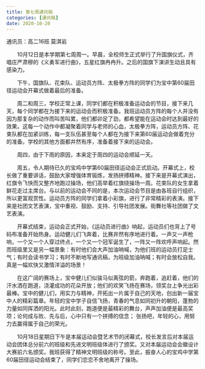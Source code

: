 ```yaml
---
title: 第七周通讯稿
categories: [通讯稿]
date: 2020-10-20
---
```


通讯员：高二16班 莫淇岩

　　10月12日是本学期第七周周一。早晨，全校师生正式举行了升国旗仪式，齐唱庄严肃穆的《义勇军进行曲》，五星红旗冉冉升。之后的国旗下演讲生动且具有感染力。

　　下午，国旗队、花束队、运动员方阵、太极拳方阵的同学们为宝中第60届田径运动会开幕式做着最后的准备。

　　周二和周三，学校正常上课，同学们都在积极准备运动会的节目，接下来几天，每个同学都在为接下来的运动会而积极准备。我班运动员方阵的每个人并没有因为那复杂的动作而叫苦叫累，他们都卯足了劲，都希望能在运动会时达到最好的效果。这每一个动作中都凝聚着同学与老师的心血，太极拳方阵，运动员方阵、花束队都在加紧训练，每一支队伍甚至每个人都在为接下来第60届运动会做着充分的准备。学校的其他方面都井然有序，准备着接下来的运动会。

　　周四，由于下雨的原因，本来定于周四的运动会顺延一天。

　　周五，令人期待已久的宝鸡中学第60届田径运动会正式启动。开幕式上，校长做了重要讲话，鼓励大家增强体育锻炼，发扬拼搏精神。接下来是开幕式演出，红旗令飞快而又整齐地跑过操场，他们高举着红旗绕操场一周。花束队的女生拿着鲜花走过主席台。与以前的运动会不同的是，本次运动会节目是由各班自行组织，所以更富观赏性。运动员方阵的同学们拿着小彩旗，进行了非常精彩的表演。接下来是社团文艺表演，宝中重视、鼓励、支持、引导社团发展。街舞社等社团做了文艺表演。

　　开幕式结束，运动会正式开始，《运动员进行曲》响起，运动员们也背上了号码布准备开始热身。运动健儿们飞奔着，比赛井然有序地进行着。一声又一声枪响，一个又一个人穿过终点，一个又一个冠军诞生了，一阵又一阵欢呼声响起。然而班级里又是另一幅景象：有时他们会大声加油呐喊，为他们班的运动员打足士气；有时会读书学习；有时不断地写通讯稿，为班级加油呐喊；有时会放松自我。真是一幅欢快又激情洋溢的场景！

　　在这广阔的赛场上，宝中健儿们似骏马似离弦的箭，奔跑着，追赶着，他们的汗水洒在跑道，浇灌成功的花朵开放；他们的欢笑飞扬在赛场，领奖台上争光出彩最棒。宝中的健儿们，用实力与精神，开拓出一片属于自己的天地，创出新一届宝中人的精彩篇章。年轻的宝中学子自信飞扬，青春的气息如同初升的朝阳，蓬勃的力量如同挥洒的阳光。此时此刻，跑道便是最精彩的舞台，声声加油便是最高奖项；论何成与败、先与后，心中只有一个拼搏的信念； 张扬吧，年轻的心，用努力去赢得属于自己的荣光。

　　10月18日星期日下午是本届运动会暨艺术节的闭幕式，校长发言后对本届运动会团体总分前六的班级和先进文明班级体进行了颁奖。又对本届运动会会徽设计大赛前六名颁奖。我班获得了精神文明班级的称号。至此，振奋人心的宝鸡中学第60届田径运动会结束了，同学们恋恋不舍地离开了操场。
